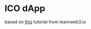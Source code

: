 # ICO dApp
based on [this](https://learnweb3.io/courses/c1d7081b-63a9-4c6e-b35c-9fcbbad418b2/lessons/502e4f94-4197-4d51-a654-bac7112cd2fb) tutorial from learnweb3.io